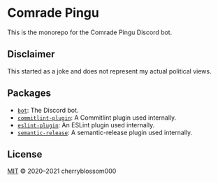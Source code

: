# Comrade Pingu

This is the monorepo for the Comrade Pingu Discord bot.

## Disclaimer

This started as a joke and does not represent my actual political views.

## Packages

- [`bot`](./packages/bot): The Discord bot.
- [`commitlint-plugin`](./packages/commitlint-plugin): A Commitlint plugin used
internally.
- [`eslint-plugin`](./packages/eslint-plugin): An ESLint plugin used
internally.
- [`semantic-release`](./packages/semantic-release): A semantic-release plugin
used internally.

## License

[MIT](LICENSE) © 2020–2021 cherryblossom000

